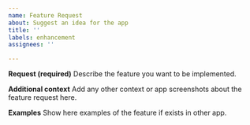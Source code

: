 ```yaml
---
name: Feature Request
about: Suggest an idea for the app
title: ''
labels: enhancement
assignees: ''

---
```


[READ]: # (Please be aware that some feature are not possible due to the official API limitations)

**Request (required)**
Describe the feature you want to be implemented.

**Additional context**
Add any other context or app screenshots about the feature request here.

**Examples**
Show here examples of the feature if exists in other app.

